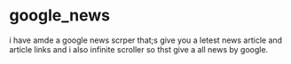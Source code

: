 # google_news

i have amde a google news scrper that;s give you a letest news article and article links and i also infinite scroller so thst give a all news by google.
